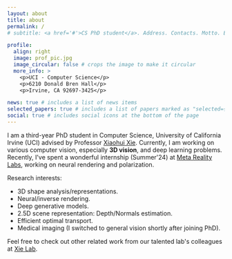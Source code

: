 ```yaml
---
layout: about
title: about
permalink: /
# subtitle: <a href='#'>CS PhD student</a>. Address. Contacts. Motto. Etc.

profile:
  align: right
  image: prof_pic.jpg
  image_circular: false # crops the image to make it circular
  more_info: >
    <p>UCI - Computer Science</p>
    <p>6210 Donald Bren Hall</p>
    <p>Irvine, CA 92697-3425</p>

news: true # includes a list of news items
selected_papers: true # includes a list of papers marked as "selected={true}"
social: true # includes social icons at the bottom of the page
---
```


I am a third-year PhD student in Computer Science, University of California Irvine (UCI) advised by Professor [Xiaohui Xie](https://www.ics.uci.edu/~xhx/). Currently, I am working on various computer vision, especially **3D vision**, and deep learning problems. Recently, I've spent a wonderful internship (Summer'24) at [Meta Reality Labs](https://about.meta.com/realitylabs/), working on neural rendering and polarization.

Research interests:
- 3D shape analysis/representations.
- Neural/inverse rendering. 
- Deep generative models.
- 2.5D scene representation: Depth/Normals estimation.
- Efficient optimal transport.
- Medical imaging (I switched to general vision shortly after joining PhD). 

Feel free to check out other related work from our talented lab's colleagues at [Xie Lab](https://uci-xie-lab.github.io/). 
<!-- My research interests are in Deep Learning and Computer Vision focusing on 3D Vision. My goal is to allow neural nets to reason and understand our 3D world given visual observations, e.g. images and videos, and textual information. If you'd like to connect, feel free to reach out to me at **tung DOT le AT uci DOT edu**. -->
